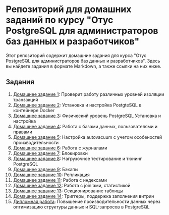 # Репозиторий для домашних заданий по курсу "Отус PostgreSQL для администраторов баз данных и разработчиков"

Этот репозиторий содержит домашние задания для курса "Отус PostgreSQL для администраторов баз данных и разработчиков". Здесь вы найдете задания в формате Markdown, а также ссылки на них ниже.

## Задания

1. [Домашнее задание 1](HomeWork/Homework_1.md): Проверит работу различных уровней изоляции транзакций
2. [Домашнее задание 2](HomeWork/Homework_2.md): Установка и настройка PostgteSQL в контейнере Docker
3. [Домашнее задание 3](HomeWork/Homework_3.md): Физический уровень PostgreSQL Установка и настройка 
4. [Домашнее задание 4](HomeWork/Homework_4.md): Работа с базами данных, пользователями и правами
5. [Домашнее задание 5](HomeWork/Homework_5.md): Настройка autovacuum с учетом особеностей производительности
6. [Домашнее задание 6](HomeWork/Homework_6.md): Работа с журналами
7. [Домашнее задание 7](HomeWork/Homework_7.md): Блокировки 
8. [Домашнее задание 8](HomeWork/Homework_8.md): Нагрузочное тестирование и тюнинг PostgreSQL
9. [Домашнее задание 9](HomeWork/Homework_9.md): Бэкапы
10. [Домашнее задание 10](HomeWork/Homework_10.md): Репликация
11. [Домашнее задание 11](HomeWork/Homework_11.md): Работа с индексами
12. [Домашнее задание 12](HomeWork/Homework_12.md): Работа с join'ами, статистикой
13. [Домашнее задание 13](HomeWork/Homework_13.md): Cекционирование таблицы
14. [Домашнее задание 14](HomeWork/Homework_14.md): Триггеры, поддержка заполнения витрин
15. [Дипломная работа](HomeWork/Homework_15.md): Повышение производительности данных через оптимизацию структуры данных и SQL-запросов в PostgreSQL
